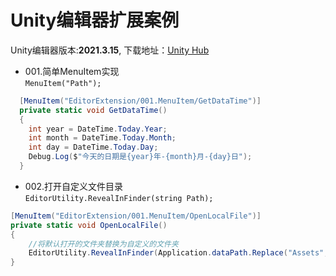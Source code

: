 # Unity编辑器扩展案例
Unity编辑器版本:**2021.3.15**,
下载地址：[Unity Hub](https://unity.cn/releases)


- 001.简单MenuItem实现\
`MenuItem("Path");`
```csharp
  [MenuItem("EditorExtension/001.MenuItem/GetDataTime")]
  private static void GetDataTime()
  {
    int year = DateTime.Today.Year;
    int month = DateTime.Today.Month;
    int day = DateTime.Today.Day;
    Debug.Log($"今天的日期是{year}年-{month}月-{day}日");
  }
```


- 002.打开自定义文件目录\
`EditorUtility.RevealInFinder(string Path);`
```csharp
[MenuItem("EditorExtension/001.MenuItem/OpenLocalFile")]
private static void OpenLocalFile()
{
    //将默认打开的文件夹替换为自定义的文件夹
    EditorUtility.RevealInFinder(Application.dataPath.Replace("Assets","Doc"));
}
```